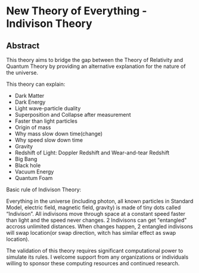 # New Theory of Everything - Indivison Theory

## Abstract
This theory aims to bridge the gap between the Theory of Relativity and Quantum Theory by providing an alternative explanation for the nature of the universe.

This theory can explain:

* Dark Matter
* Dark Energy
* Light wave-particle duality
* Superposition and Collapse after measurement
* Faster than light particles
* Origin of mass
* Why mass slow down time(change)
* Why speed slow down time
* Gravity
* Redshift of Light: Doppler Redshift and Wear-and-tear Redshift
* Big Bang
* Black hole
* Vacuum Energy
* Quantum Foam

Basic rule of Indivison Theory:

Everything in the universe (including photon, all known particles in Standard Model, electric field, magnetic field, gravity) is made of tiny dots called “Indivison”. All indivisons move through space at a constant speed faster than light and the speed never changes. 2 Indivisons can get "entangled" accross unlimited distances. When changes happen, 2 entangled indivisons will swap location(or swap direction, witch has similar effect as swap location). 

The validation of this theory requires significant computational power to simulate its rules. I welcome support from any organizations or individuals willing to sponsor these computing resources and continued research.
